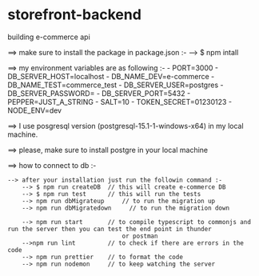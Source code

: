 # storefront-backend
building e-commerce api

==> make sure to install the package in package.json :-
    --> $ npm intall 

==> my environment variables are as following :- 
    - PORT=3000
    - DB_SERVER_HOST=localhost
    - DB_NAME_DEV=e-commerce
    - DB_NAME_TEST=commerce_test
    - DB_SERVER_USER=postgres
    - DB_SERVER_PASSWORD=<make sure to put your own password>
    - DB_SERVER_PORT=5432
    - PEPPER=JUST_A_STRING
    - SALT=10
    - TOKEN_SECRET=01230123
    - NODE_ENV=dev

==> I use posgresql version (postgresql-15.1-1-windows-x64) in my local machine.

==> please, make sure to install postgre in your local machine 

==> how to connect to db :- 

    --> after your installation just run the followin command :-
        --> $ npm run createDB  // this will create e-commerce DB 
        --> $ npm run test      // this will run the tests 
        --> npm run dbMigrateup     // to run the migration up 
        --> npm run dbMigratedown     // to run the migration down 

        --> npm run start       // to compile typescript to commonjs and run the server then you can test the end point in thunder
                                    or postman
        -->npm run lint         // to check if there are errors in the code 
        --> npm run prettier    // to format the code
        --> npm run nodemon     // to keep watching the server
        
